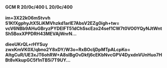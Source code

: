 #### GCM R 20/0c/400 L 20/0c/400
**im+3X22kO6mStvvh**<br/>**S1KfXgphyJtX5LiKMVhzkd1arlE7AbsV2EZg0igh+tw=**<br/>**vcV6NBb9AHuGBryzPYDElFT51dChSscEzo24sef1CW7t0VO0YQyNJtWntSh5BoxXPPDRH43MEVAjWnrN...**<br/><br/>
**dieeUKrQL+rHYSuy**<br/>**zwxKmVK0X/qbno2Y8xDY/W3o+RxBOcljDpMTpALcpKo=**<br/>**AItgCuR/UE3xJT6ohRW+A8sIBgOvDkfj6cEKbNvcGPV4DyxdnVUnHuo7HBt8vKkupGC5f1nTB5i7T9UY...**